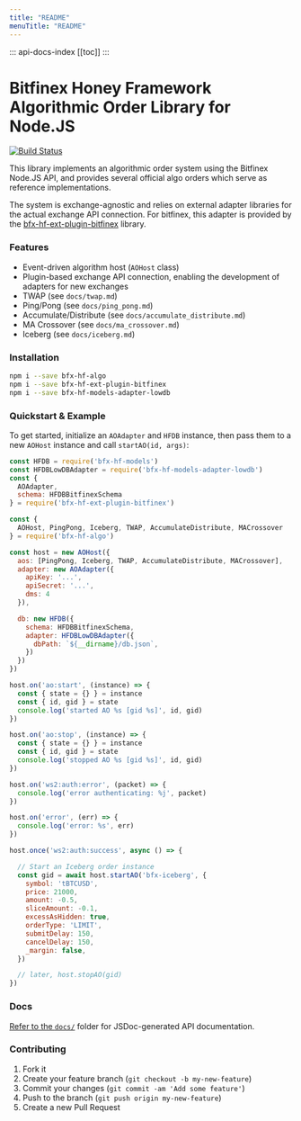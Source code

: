 ```yaml
---
title: "README"
menuTitle: "README"
---
```

::: api-docs-index
[[toc]]
:::
# Bitfinex Honey Framework Algorithmic Order Library for Node.JS

[![Build Status](https://travis-ci.org/bitfinexcom/bfx-hf-algo.svg?branch=master)](https://travis-ci.org/bitfinexcom/bfx-hf-algo)

This library implements an algorithmic order system using the Bitfinex Node.JS
API, and provides several official algo orders which serve as reference
implementations.

The system is exchange-agnostic and relies on external adapter libraries for the
actual exchange API connection. For bitfinex, this adapter is provided by the
[bfx-hf-ext-plugin-bitfinex](https://github.com/bitfinexcom/bfx-hf-ext-plugin-bitfinex) library.

### Features

* Event-driven algorithm host (`AOHost` class)
* Plugin-based exchange API connection, enabling the development of adapters for new exchanges
* TWAP (see `docs/twap.md`)
* Ping/Pong (see `docs/ping_pong.md`)
* Accumulate/Distribute (see `docs/accumulate_distribute.md`)
* MA Crossover (see `docs/ma_crossover.md`)
* Iceberg (see `docs/iceberg.md`)

### Installation

```bash
npm i --save bfx-hf-algo
npm i --save bfx-hf-ext-plugin-bitfinex
npm i --save bfx-hf-models-adapter-lowdb
```

### Quickstart & Example

To get started, initialize an `AOAdapter` and `HFDB` instance, then pass them
to a new `AOHost` instance and call `startAO(id, args)`:

```js
const HFDB = require('bfx-hf-models')
const HFDBLowDBAdapter = require('bfx-hf-models-adapter-lowdb')
const {
  AOAdapter,
  schema: HFDBBitfinexSchema
} = require('bfx-hf-ext-plugin-bitfinex')

const {
  AOHost, PingPong, Iceberg, TWAP, AccumulateDistribute, MACrossover
} = require('bfx-hf-algo')

const host = new AOHost({
  aos: [PingPong, Iceberg, TWAP, AccumulateDistribute, MACrossover],
  adapter: new AOAdapter({
    apiKey: '...',
    apiSecret: '...',
    dms: 4
  }),

  db: new HFDB({
    schema: HFDBBitfinexSchema,
    adapter: HFDBLowDBAdapter({
      dbPath: `${__dirname}/db.json`,
    })
  })
})

host.on('ao:start', (instance) => {
  const { state = {} } = instance
  const { id, gid } = state
  console.log('started AO %s [gid %s]', id, gid)
})

host.on('ao:stop', (instance) => {
  const { state = {} } = instance
  const { id, gid } = state
  console.log('stopped AO %s [gid %s]', id, gid)
})

host.on('ws2:auth:error', (packet) => {
  console.log('error authenticating: %j', packet)
})

host.on('error', (err) => {
  console.log('error: %s', err)
})

host.once('ws2:auth:success', async () => {

  // Start an Iceberg order instance
  const gid = await host.startAO('bfx-iceberg', {
    symbol: 'tBTCUSD',
    price: 21000,
    amount: -0.5,
    sliceAmount: -0.1,
    excessAsHidden: true,
    orderType: 'LIMIT',
    submitDelay: 150,
    cancelDelay: 150,
    _margin: false,
  })

  // later, host.stopAO(gid)
})
```

### Docs

[Refer to the `docs/`](/docs) folder for JSDoc-generated API documentation.

### Contributing

1. Fork it
2. Create your feature branch (`git checkout -b my-new-feature`)
3. Commit your changes (`git commit -am 'Add some feature'`)
4. Push to the branch (`git push origin my-new-feature`)
5. Create a new Pull Request
